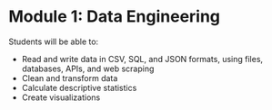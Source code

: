 # Module 1: Data Engineering

Students will be able to:

- Read and write data in CSV, SQL, and JSON formats, using files, databases, APIs, and web scraping
- Clean and transform data
- Calculate descriptive statistics
- Create visualizations
